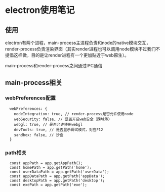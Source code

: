 <!--
 * @Author: xiuquanxu
 * @Company: kaochong
 * @Date: 2020-05-11 23:02:03
 * @LastEditors: xiuquanxu
 * @LastEditTime: 2020-05-11 23:17:39
 -->
# electron使用笔记  

## 使用  

electron有两个进程，main-process主进程负责和node的native模块交互，render-process负责渲染界面（其实render进程也可以调用node模块不过我们不提倡这样做，目的是让render进程有一个更加贴近于web原生）。  

main-process和render-process之间通过IPC通信

## main-process相关  

### webPreferences配置  

```
  webPreferences: {
    nodeIntegration: true, // render-process是否允许使用node
    webSecurity: false, // 是否开启web安全（跨域等）
    webgl: true, // 是否允许使用webgl
    devTools: true, // 是否显示调试模式，对应F12
    sandbox: false, // 沙盒
  }
```

### path相关  

```
  const appPath = app.getAppPath();
  const homePath = app.getPath('home');
  const userDataPath = app.getPath('userData');
  const appDataPath = app.getPath('appData');
  const desktopPath = app.getPath('desktop');
  const exePath = app.getPath('exe');
```


